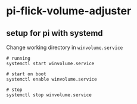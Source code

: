 # pi-flick-volume-adjuster

## setup for pi with systemd

Change working directory in `winvolume.service`

```
# running
systemctl start winvolume.service

# start on boot
systemctl enable winvolume.service

# stop
systemctl stop winvolume.service

```
